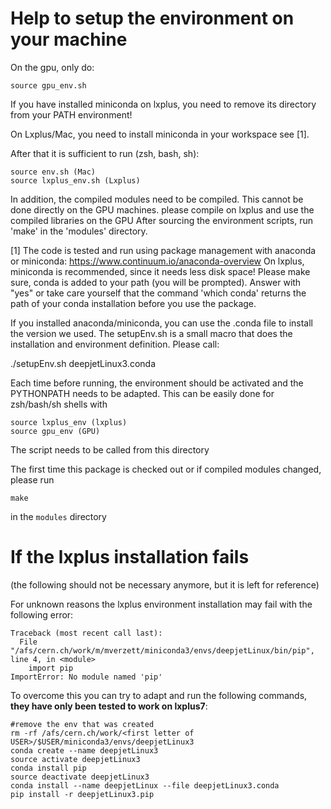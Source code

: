 Help to setup the environment on your machine
=============================================

On the gpu, only do:

```
source gpu_env.sh
```
If you have installed miniconda on lxplus, you need to remove its directory from your PATH environment!


On Lxplus/Mac, you need to install miniconda in your workspace see [1]. 

After that it is sufficient to run (zsh, bash, sh):

```
source env.sh (Mac)
source lxplus_env.sh (Lxplus)
```

In addition, the compiled modules need to be compiled. 
This cannot be done directly on the GPU machines. please compile on lxplus and use the compiled libraries on the GPU
After sourcing the environment scripts, run 'make' in the 'modules' directory.



[1]
The code is tested and run using package management with anaconda or miniconda:
https://www.continuum.io/anaconda-overview
On lxplus, miniconda is recommended, since it needs less disk space!
Please make sure, conda is added to your path (you will be prompted). Answer with "yes" or take care yourself
that the command 'which conda' returns the path of your conda installation before you use the package.

If you installed anaconda/miniconda, you can use the .conda file to install the version we used. 
The setupEnv.sh is a small macro that does the installation and environment definition.
Please call:

 ./setupEnv.sh deepjetLinux3.conda 

Each time before running, the environment should be activated and the PYTHONPATH needs to be adapted.
This can be easily done for zsh/bash/sh shells with 

```
source lxplus_env (lxplus)
source gpu_env (GPU)
```

The script needs to be called from this directory

The first time this package is checked out or if compiled modules changed, please run 
```
make
```
in the ```modules``` directory

If the lxplus installation fails
================================
(the following should not be necessary anymore, but it is left for reference)

For unknown reasons the lxplus environment installation may fail with the following error:

```text
Traceback (most recent call last):
  File "/afs/cern.ch/work/m/mverzett/miniconda3/envs/deepjetLinux/bin/pip", line 4, in <module>
    import pip
ImportError: No module named 'pip'
```

To overcome this you can try to adapt and run the following commands, **they have only been tested to work on lxplus7**:
```
#remove the env that was created
rm -rf /afs/cern.ch/work/<first letter of USER>/$USER/miniconda3/envs/deepjetLinux3
conda create --name deepjetLinux3
source activate deepjetLinux3
conda install pip
source deactivate deepjetLinux3
conda install --name deepjetLinux --file deepjetLinux3.conda
pip install -r deepjetLinux3.pip
```
